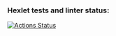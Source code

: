 ### Hexlet tests and linter status:
[![Actions Status](https://github.com/iujhiy/java-project-61/actions/workflows/hexlet-check.yml/badge.svg)](https://github.com/iujhiy/java-project-61/actions)